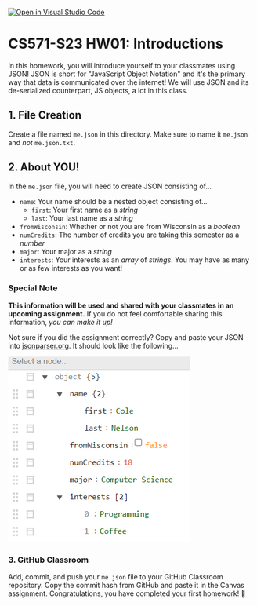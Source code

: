 [![Open in Visual Studio Code](https://classroom.github.com/assets/open-in-vscode-c66648af7eb3fe8bc4f294546bfd86ef473780cde1dea487d3c4ff354943c9ae.svg)](https://classroom.github.com/online_ide?assignment_repo_id=9982326&assignment_repo_type=AssignmentRepo)
# CS571-S23 HW01: Introductions
In this homework, you will introduce yourself to your classmates using JSON! JSON is short for "JavaScript Object Notation" and it's the primary way that data is communicated over the internet! We will use JSON and its de-serialized counterpart, JS objects, a lot in this class.

## 1. File Creation
Create a file named `me.json` in this directory. Make sure to name it `me.json` and *not* `me.json.txt`.

## 2. About YOU!
In the `me.json` file, you will need to create JSON consisting of...
 - `name`: Your name should be a nested object consisting of...
   - `first`: Your first name as a *string*
   - `last`: Your last name as a *string*
 - `fromWisconsin`: Whether or not you are from Wisconsin as a *boolean*
 - `numCredits`: The number of credits you are taking this semester as a *number*
 - `major`: Your major as a *string*
 - `interests`: Your interests as an *array* of *strings*. You may have as many or as few interests as you want!

### Special Note

**This information will be used and shared with your classmates in an upcoming assignment.** If you do not feel comfortable sharing this information, *you can make it up!*

Not sure if you did the assignment correctly? Copy and paste your JSON into [jsonparser.org](https://jsonparser.org/). It should look like the following...

![An image demonstrating a view of the correct implementation via jsonparser.org](_assets/correct.png)

### 3. GitHub Classroom
Add, commit, and push your `me.json` file to your GitHub Classroom repository. Copy the commit hash from GitHub and paste it in the Canvas assignment. Congratulations, you have completed your first homework! 🥳